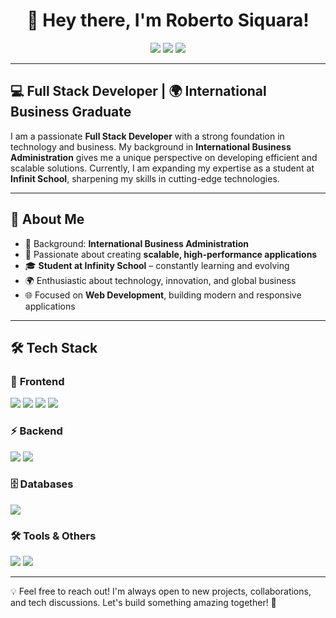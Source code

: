 <h1 align="center">👋 Hey there, I'm Roberto Siquara!</h1>

<p align="center">
  <img src="https://img.shields.io/badge/Full%20Stack-Developer-blue?style=for-the-badge&logo=codeigniter&logoColor=white" />
  <img src="https://img.shields.io/badge/Python%20%7C%20FastAPI-Backend-blueviolet?style=for-the-badge&logo=python&logoColor=white" />
  <img src="https://img.shields.io/badge/Flet%20%7C%20UI%20Framework-green?style=for-the-badge&logo=flask&logoColor=white" />
</p>

---

## 💻 **Full Stack Developer | 🌍 International Business Graduate**  

I am a passionate **Full Stack Developer** with a strong foundation in technology and business. My background in **International Business Administration** gives me a unique perspective on developing efficient and scalable solutions. Currently, I am expanding my expertise as a student at **Infinit School**, sharpening my skills in cutting-edge technologies.

---

## 🔹 **About Me**
- 💼 Background: **International Business Administration**  
- 🚀 Passionate about creating **scalable, high-performance applications**  
- 🎓 **Student at Infinity School** – constantly learning and evolving  
- 🌍 Enthusiastic about technology, innovation, and global business
- 🌐 Focused on **Web Development**, building modern and responsive applications   
 

---

## 🛠 **Tech Stack**

<div align="left">

### 🚀 **Frontend**
<p>
  <img src="https://img.shields.io/badge/HTML5-E34F26?style=for-the-badge&logo=html5&logoColor=white" />
  <img src="https://img.shields.io/badge/CSS3-1572B6?style=for-the-badge&logo=css3&logoColor=white" />
  <img src="https://img.shields.io/badge/JavaScript-F7DF1E?style=for-the-badge&logo=javascript&logoColor=black" />
  <img src="https://img.shields.io/badge/Flet-282C34?style=for-the-badge&logo=flask&logoColor=white" />
</p>

### ⚡ **Backend**
<p>
  <img src="https://img.shields.io/badge/Python-3776AB?style=for-the-badge&logo=python&logoColor=white" />
  <img src="https://img.shields.io/badge/FastAPI-009688?style=for-the-badge&logo=fastapi&logoColor=white" />
</p>

### 🗄 **Databases**
<p>
  <img src="https://img.shields.io/badge/MySQL-4479A1?style=for-the-badge&logo=mysql&logoColor=white" />
</p>

### 🛠 **Tools & Others**
<p>
  <img src="https://img.shields.io/badge/Git-F05032?style=for-the-badge&logo=git&logoColor=white" />
  <img src="https://img.shields.io/badge/VS_Code-007ACC?style=for-the-badge&logo=visualstudiocode&logoColor=white" />
</p>

</div>


---

💡 Feel free to reach out! I'm always open to new projects, collaborations, and tech discussions. Let's build something amazing together! 🚀  

